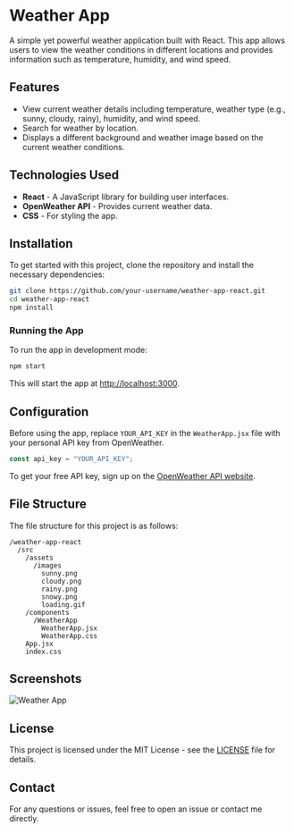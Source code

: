 
# Weather App

A simple yet powerful weather application built with React. This app allows users to view the weather conditions in different locations and provides information such as temperature, humidity, and wind speed.

## Features

- View current weather details including temperature, weather type (e.g., sunny, cloudy, rainy), humidity, and wind speed.
- Search for weather by location.
- Displays a different background and weather image based on the current weather conditions.

## Technologies Used

- **React** - A JavaScript library for building user interfaces.
- **OpenWeather API** - Provides current weather data.
- **CSS** - For styling the app.

## Installation

To get started with this project, clone the repository and install the necessary dependencies:

```bash
git clone https://github.com/your-username/weather-app-react.git
cd weather-app-react
npm install
```

### Running the App

To run the app in development mode:

```bash
npm start
```

This will start the app at [http://localhost:3000](http://localhost:3000).

## Configuration

Before using the app, replace `YOUR_API_KEY` in the `WeatherApp.jsx` file with your personal API key from OpenWeather.

```js
const api_key = "YOUR_API_KEY";
```

To get your free API key, sign up on the [OpenWeather API website](https://openweathermap.org/api).

## File Structure

The file structure for this project is as follows:

```
/weather-app-react
  /src
    /assets
      /images
        sunny.png
        cloudy.png
        rainy.png
        snowy.png
        loading.gif
    /components
      /WeatherApp
        WeatherApp.jsx
        WeatherApp.css
    App.jsx
    index.css
```

## Screenshots

![Weather App](https://via.placeholder.com/600x400.png)

## License

This project is licensed under the MIT License - see the [LICENSE](LICENSE) file for details.

## Contact

For any questions or issues, feel free to open an issue or contact me directly.
